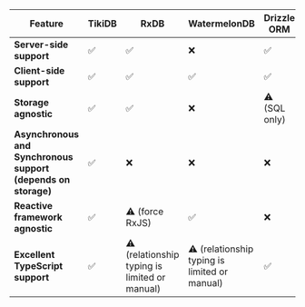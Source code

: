 | Feature                          | **TikiDB**              | **RxDB**               | **WatermelonDB**        | **Drizzle ORM**         | **Pinia ORM**           |
|----------------------------------|-------------------------|-------------------------|--------------------------|--------------------------|--------------------------|
| **Server-side support**  | ✅ | ✅ | ❌ | ✅ | ❌ |
| **Client-side support**  | ✅ | ✅ | ✅ | ✅ | ✅ |
| **Storage agnostic**             | ✅ | ✅ | ❌ | ⚠️ (SQL only) | ❌ |
| **Asynchronous and Synchronous support (depends on storage)** | ✅ | ❌ | ❌ | ❌ | ❌ |
| **Reactive framework agnostic**  | ✅ | ⚠️ (force RxJS) | ✅ | ❌ | ❌ |
| **Excellent TypeScript support** | ✅ | ⚠️ (relationship typing is limited or manual) | ⚠️ (relationship typing is limited or manual) | ✅ | ❌ (manual typing) |
